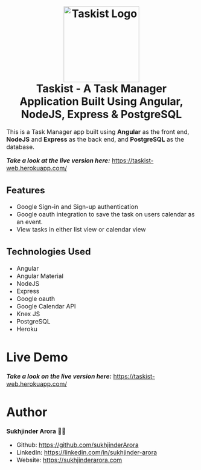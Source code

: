 <h1 align="center">
  <img title="Taskist" src="https://upload.wikimedia.org/wikipedia/commons/thumb/5/5d/GNOME_Todo_icon_2019.svg/640px-GNOME_Todo_icon_2019.svg.png" alt="Taskist Logo" width="200" />
  <br>
Taskist - A Task Manager Application Built Using Angular, NodeJS, Express & PostgreSQL
</h1>

<p><font size="3">
  This is a Task Manager app built using <strong>Angular<em></em></strong> as the front end, <strong>NodeJS<em></em></strong> and <strong>Express<em></em></strong> as the back end, and <strong>PostgreSQL<em></em></strong> as the database.
</p>

**_Take a look at the live version here:_** https://taskist-web.herokuapp.com/

## Features

- Google Sign-in and Sign-up authentication
- Google oauth integration to save the task on users calendar as an event.
- View tasks in either list view or calendar view

## Technologies Used

- Angular
- Angular Material
- NodeJS
- Express
- Google oauth
- Google Calendar API
- Knex JS
- PostgreSQL
- Heroku

# Live Demo

**_Take a look on the live version here:_** https://taskist-web.herokuapp.com/

# Author

**Sukhjinder Arora** 👨‍💻

- Github: https://github.com/sukhjinderArora
- LinkedIn: https://linkedin.com/in/sukhjinder-arora
- Website: https://sukhjinderarora.com
